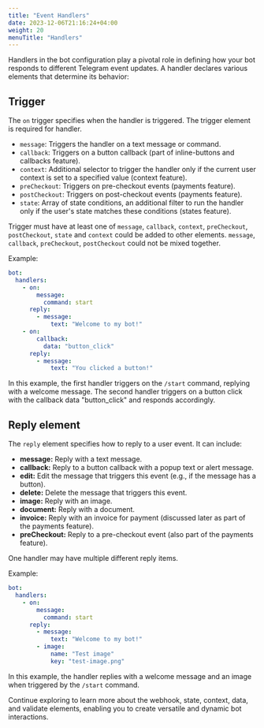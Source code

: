 ```yaml
---
title: "Event Handlers"
date: 2023-12-06T21:16:24+04:00
weight: 20
menuTitle: "Handlers"
---
```


Handlers in the bot configuration play a pivotal role in defining how your bot responds to different Telegram event updates.
A handler declares various elements that determine its behavior:

## Trigger

The `on` trigger specifies when the handler is triggered.
The trigger element is required for handler.

 * `message`: Triggers the handler on a text message or command.
 * `callback`: Triggers on a button callback (part of inline-buttons and callbacks feature).
 * `context`: Additional selector to trigger the handler only if the current user context is set to a specified value (context feature).
 * `preCheckout`: Triggers on pre-checkout events (payments feature).
 * `postCheckout`: Triggers on post-checkout events (payments feature).
 * `state`: Array of state conditions, an additional filter to run the handler only if the user's state matches these conditions (states feature).

Trigger must have at least one of `message`, `callback`, `context`, `preCheckout`, `postCheckout`, `state` and `context` could be added to other elements.
`message`, `callback`, `preCheckout`, `postCheckout` could not be mixed together.

Example:

```yml
bot:
  handlers:
    - on:
        message:
          command: start
      reply:
        - message:
            text: "Welcome to my bot!"
    - on:
        callback:
          data: "button_click"
      reply:
        - message:
            text: "You clicked a button!"
```

In this example, the first handler triggers on the `/start` command, replying with a welcome message.
The second handler triggers on a button click with the callback data "button\_click" and responds accordingly.

## Reply element

The `reply` element specifies how to reply to a user event. It can include:

 * **message:** Reply with a text message.
 * **callback:** Reply to a button callback with a popup text or alert message.
 * **edit:** Edit the message that triggers this event (e.g., if the message has a button).
 * **delete:** Delete the message that triggers this event.
 * **image:** Reply with an image.
 * **document:** Reply with a document.
 * **invoice:** Reply with an invoice for payment (discussed later as part of the payments feature).
 * **preCheckout:** Reply to a pre-checkout event (also part of the payments feature).

One handler may have multiple different reply items.

Example:

```yml
bot:
  handlers:
    - on:
        message:
          command: start
      reply:
        - message:
            text: "Welcome to my bot!"
        - image:
            name: "Test image"
            key: "test-image.png"
```

In this example, the handler replies with a welcome message and an image when triggered by the `/start` command.

Continue exploring to learn more about the webhook, state, context, data, and validate elements,
enabling you to create versatile and dynamic bot interactions.
